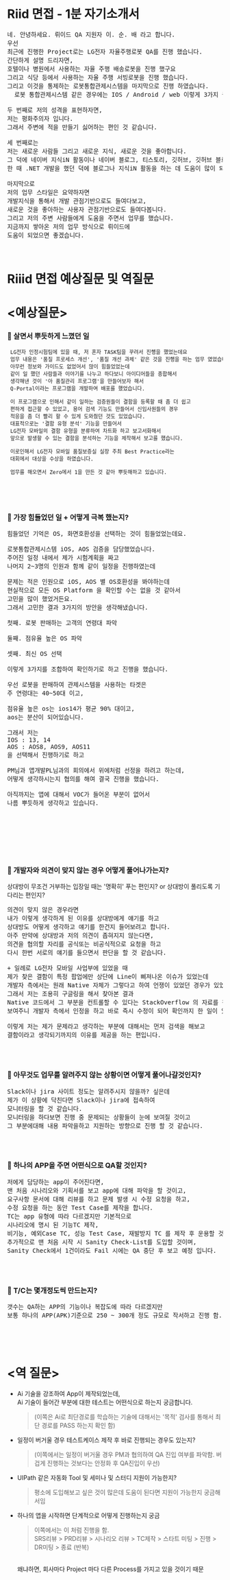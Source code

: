 # Riid 면접 - 1분 자기소개서 
<pre>
네. 안녕하세요. 뤼이드 QA 지원자 이. 순. 배 라고 합니다.
우선 
최근에 진행한 Project로는 LG전자 자율주행로봇 QA를 진행 했습니다.
간단하게 설명 드리자면, 
호텔이나 병원에서 사용하는 자율 주행 배송로봇을 진행 했구요
그리고 식당 등에서 사용하는 자율 주행 서빙로봇을 진행 했습니다.
그리고 이것을 통제하는 로봇통합관제시스템을 마지막으로 진행 하였습니다.
  로봇 통합관제시스템 같은 경우에는 IOS / Android / web 이렇게 3가지 플랫폼으로 진행을 했습니다.

두 번째로 저의 성격을 표현하자면,
저는 평화주의자 입니다. 
그래서 주변에 적을 만들기 싫어하는 편인 것 같습니다.

세 번째로는
저는 새로운 사람들 그리고 새로운 지식, 새로운 것을 좋아합니다.
그 덕에 네이버 지식iN 활동이나 네이버 블로그, 티스토리, 깃허브, 깃허브 블로그를 현재 운영하고 있습니다.
한 때 .NET 개발을 했던 덕에 블로그나 지식iN 활동을 하는 데 도움이 많이 되었던 것 같습니다.

마지막으로  
저의 업무 스타일은 요약하자면 
개발지식을 통해서 개발 관점기반으로도 들여다보고, 
새로운 것을 좋아하는 사용자 관점기반으로도 들여다봅니다. 
그리고 저의 주변 사람들에게 도움을 주면서 업무를 했습니다.
지금까지 쌓아온 저의 업무 방식으로 뤼이드에 
도움이 되었으면 좋겠습니다.


</pre>









# Riiid 면접 예상질문 및 역질문 
# <예상질문>
### **🐠 살면서 뿌듯하게 느꼈던 일**  
 <pre style='font-size:12px'>
 LG전자 인정시험팀에 있을 때, 저 혼자 TASK팀을 꾸려서 진행을 했었는데요
 업무 내용은 '품질 프로세스 개선', '품질 개선 과제' 같은 것을 진행을 하는 업무 였었습니다.
 아무런 정보와 가이드도 없었어서 많이 힘들었었는데 
 같이 일 했던 사람들과 이야기를 나누고 하다보니 아이디어들을 종합해서
 생각해낸 것이 '아 품질관리 프로그램'을 만들어보자 해서  
 Q-Portal이라는 프로그램을 개발하여 배포를 했었습니다.

 이 프로그램으로 인해서 같이 일하는 검증원들이 결함을 등록할 때 좀 더 쉽고 
 편하게 접근할 수 있었고, 용어 검색 기능도 만들어서 신입사원들의 경우 
 적응을 좀 더 빨리 할 수 있게 도와줬던 것도 있었습니다.
 대표적으로는 '결함 유형 분석' 기능을 만들어서 
 LG전자 모바일의 결함 유형을 분류하여 차트화 하고 보고서화해서 
 앞으로 발생할 수 있는 결함을 분석하는 기능을 제작해서 보고를 했습니다.

 이로인해서 LG전자 모바일 품질보증실 실장 주최 Best Practice라는 
 대회에서 대상을 수상을 하였습니다. 

 업무를 해오면서 Zero에서 1을 만든 것 같아 뿌듯해하고 있습니다.

</pre>

<br/><br/>

### **🐠 가장 힘들었던 일 + 어떻게 극복 했는지?**
<pre>
힘들었던 기억은 OS, 화면호환성을 선택하는 것이 힘들었었는데요.

로봇통합관제시스템 iOS, AOS 검증을 담당했었습니다.
주어진 일정 내에서 제가 시험계획을 짜고 
나머지 2~3명의 인원과 함께 같이 일정을 진행하였는데

문제는 적은 인원으로 iOS, AOS 별 OS호환성을 봐야하는데
현실적으로 모든 OS Platform 을 확인할 수는 없을 것 같아서
고민을 많이 했었거든요. 
그래서 고민한 결과 3가지의 방안을 생각해냈습니다.

첫째. 로봇 판매하는 고객의 연령대 파악 

둘째. 점유율 높은 OS 파악 

셋째. 최신 OS 선택 

이렇게 3가지를 조합하여 확인하기로 하고 진행을 했습니다.

우선 로봇을 판매하여 관제시스템을 사용하는 타겟은 
주 연령대는 40~50대 이고, 

점유율 높은 os는 ios14가 평균 90% 대이고, 
aos는 분산이 되어있습니다.

그래서 저는 
IOS : 13, 14
AOS : AOS8, AOS9, AOS11 
을 선택해서 진행하기로 하고

PM님과 앱개발PL님과의 회의에서 위에처럼 선정을 하려고 하는데,
어떻게 생각하시는지 협의를 해여 결국 진행을 했습니다.

아직까지는 앱에 대해서 VOC가 들어온 부분이 없어서 
나름 뿌듯하게 생각하고 있습니다.




</pre>

<br/><br/>

### 🐠 개발자와 의견이 맞지 않는 경우 어떻게 풀어나가는지?
 상대방이 무조건 거부하는 입장일 때는 '명확히' 푸는 편인지? or 상대방이 풀리도록 기다리는 편인지?
<pre>
의견이 맞지 않은 경우라면 
내가 이렇게 생각하게 된 이유를 상대방에게 얘기를 하고 
상대방도 어떻게 생각하고 얘기를 한건지 들어보려고 합니다.
아주 만약에 상대방과 저의 의견이 좁혀지지 않는다면, 
의견을 협의할 자리를 공식또는 비공식적으로 요청을 하고 
다시 한번 서로의 얘기를 들으면서 판단을 할 것 같습니다.

+ 일례로 LG전자 모바일 사업부에 있었을 때 
제가 찾은 결함이 특정 팝업에만 상단에 Line이 삐져나온 이슈가 있었는데
개발자 측에서는 원래 Native 자체가 그렇다고 하여 언쟁이 있었던 경우가 있었습니다.
그래서 저는 조용히 구글링을 해서 찾아본 결과 
Native 코드에서 그 부분을 컨트롤할 수 있다는 StackOverflow 의 자료를 찾아서 
보여주니 개발자 측에서 인정을 하고 바로 즉시 수정이 되어 확인까지 한 일이 있었습니다.

이렇게 저는 제가 문제라고 생각하는 부분에 대해서는 먼저 검색을 해보고 
결함이라고 생각되기까지의 이유를 제공을 하는 편입니다.
</pre>

<br/><br/>

### 🐠 아무것도 업무를 알려주지 않는 상황이면 어떻게 풀어나갈것인지?
<pre>
Slack이나 jira 사이트 정도는 알려주시지 않을까? 싶은데 
제가 이 상황에 닥친다면 Slack이나 jira에 접속하여 
모니터링을 할 것 같습니다. 
모니터링을 하다보면 진행 중 문제되는 상황들이 눈에 보여질 것이고
그 부분에대해 내용 파악을하고 지원하는 방향으로 진행 할 것 같습니다.
</pre>

<br/><br/>

### 🐠 하나의 APP을 주면 어떤식으로 QA할 것인지?
<pre>
저에게 담당하는 app이 주어진다면, 
맨 처음 시나리오와 기획서를 보고 app에 대해 파악을 할 것이고, 
요구사항 문서에 대해 리뷰를 하고 문제 발생 시 수정 요청을 하고,
수정 요청을 하는 동안 Test Case를 제작을 합니다.
TC는 app 유형에 따라 다르겠지만 기본적으로 
시나리오에 명시 된 기능TC 제작,
비기능, 예외Case TC, 성능 Test Case, 재발방지 TC 를 제작 후 운용할 것입니다.
추가적으로 맨 처음 시작 시 Sanity Check-List를 도입할 것이며, 
Sanity Check에서 1건이라도 Fail 시에는 QA 중단 후 보고 예정 입니다.
</pre>

<br/><br/>

### 🐠 T/C는 몇개정도씩 만드는지? 
<pre>
갯수는 QA하는 APP의 기능이나 복잡도에 따라 다르겠지만
보통 하나의 APP(APK)기준으로 250 ~ 300개 정도 규모로 작서하고 진행 함.
</pre>

<br/><br/>
<br/>

# <역 질문>
- Ai 기술을 강조하여 App이 제작되었는데,   
    Ai 기술이 들어간 부분에 대한 테스트는 어떤식으로 하는지 궁금합니다.  
   >(이쪽은 Ai로 최단경로를 학습하는 기술에 대해서는 '목적' 검사를 통해서 최단 경로를 PASS 하는지 확인 함)

- 일정이 버거울 경우 테스트케이스 제작 후 바로 진행되는 경우도 있는지?   
  >(이쪽에서는 일정이 버거울 경우 PM과 협의하여 QA 진입 여부를 파악함.
   버겁게 진행하는 것보다는 안정화 후 QA진입이 우선)

- UIPath 같은 자동화 Tool 및 세미나 및 스터디 지원이 가능한지?
  > 평소에 도입해보고 싶은 것이 많은데 도움이 된다면 지원이 가능한지 궁금해서임

- 하나의 앱을 시작하면 단계적으로 어떻게 진행하는지 궁금 
  > 이쪽에서는 이 처럼 진행을 함.   
  SRS리뷰 > PRD리뷰 > 시나리오 리뷰 > TC제작 > 스타트 미팅 > 진행 > DR미팅 > 종료  (반복)  
  <br/>
  왜냐하면, 회사마다 Project 마다 다른 Process를 가지고 있을 것이기 때문
